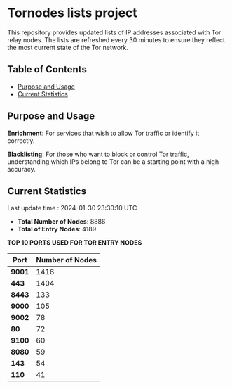 # Tornodes lists project

This repository provides updated lists of IP addresses associated with Tor relay nodes. The lists are refreshed every 30 minutes to ensure they reflect the most current state of the Tor network.

## Table of Contents

- [Purpose and Usage](#purpose-and-usage)
- [Current Statistics](#current-statistics)


## Purpose and Usage

**Enrichment**: For services that wish to allow Tor traffic or identify it correctly.

**Blacklisting**: For those who want to block or control Tor traffic, understanding which IPs belong to Tor can be a starting point with a high accuracy.

## Current Statistics

Last update time : 2024-01-30 23:30:10 UTC

- **Total Number of Nodes**: 8886
- **Total of Entry Nodes**: 4189

**TOP 10 PORTS USED FOR TOR ENTRY NODES**

| **Port** | **Number of Nodes** |
|------|-----------------|
| **9001**   | 1416  |
| **443**   | 1404  |
| **8443**   | 133  |
| **9000**   | 105  |
| **9002**   | 78  |
| **80**   | 72  |
| **9100**   | 60  |
| **8080**   | 59  |
| **143**   | 54  |
| **110**   | 41  |


